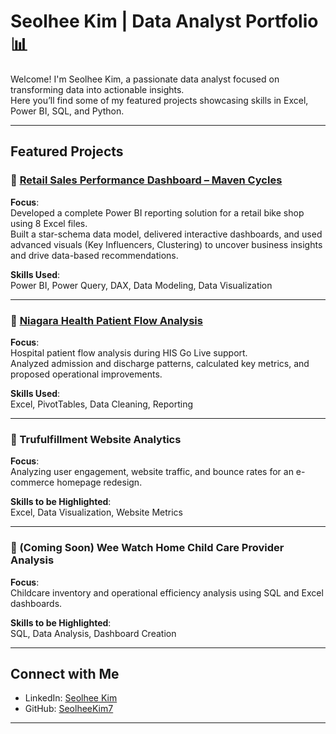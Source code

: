 # Seolhee Kim | Data Analyst Portfolio 📊

Welcome! I'm Seolhee Kim, a passionate data analyst focused on transforming data into actionable insights.  
Here you’ll find some of my featured projects showcasing skills in Excel, Power BI, SQL, and Python.

---

## Featured Projects

### 🔹 [Retail Sales Performance Dashboard – Maven Cycles](https://github.com/SeolheeKim7/maven-cycles-powerbi-project)
**Focus**:  
Developed a complete Power BI reporting solution for a retail bike shop using 8 Excel files.  
Built a star-schema data model, delivered interactive dashboards, and used advanced visuals (Key Influencers, Clustering) to uncover business insights and drive data-based recommendations.

**Skills Used**:  
Power BI, Power Query, DAX, Data Modeling, Data Visualization

---

### 🔹 [Niagara Health Patient Flow Analysis](https://github.com/SeolheeKim7/niagara_health_patient_flow/tree/main/projects/niagara_health_patient_flow)
**Focus**:  
Hospital patient flow analysis during HIS Go Live support.  
Analyzed admission and discharge patterns, calculated key metrics, and proposed operational improvements.

**Skills Used**:  
Excel, PivotTables, Data Cleaning, Reporting

---

### 🔹 Trufulfillment Website Analytics
**Focus**:  
Analyzing user engagement, website traffic, and bounce rates for an e-commerce homepage redesign.

**Skills to be Highlighted**:  
Excel, Data Visualization, Website Metrics

---

### 🔹 (Coming Soon) Wee Watch Home Child Care Provider Analysis
**Focus**:  
Childcare inventory and operational efficiency analysis using SQL and Excel dashboards.

**Skills to be Highlighted**:  
SQL, Data Analysis, Dashboard Creation

---

## Connect with Me

- LinkedIn: [Seolhee Kim](https://www.linkedin.com/in/seolheekim7/)
- GitHub: [SeolheeKim7](https://github.com/SeolheeKim7)

---
